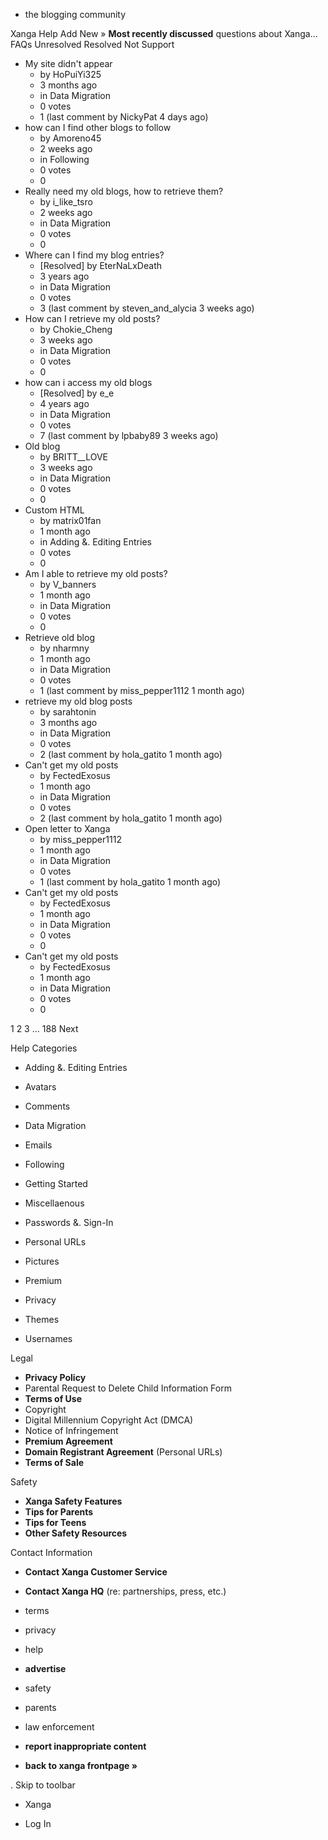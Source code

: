*   the blogging community

Xanga Help Add New » **Most recently discussed** questions about Xanga… FAQs Unresolved Resolved Not Support

*   My site didn't appear
    *   by HoPuiYi325
    *   3 months ago
    *   in Data Migration
    *   0 votes
    *   1 (last comment by NickyPat 4 days ago)
*   how can I find other blogs to follow
    *   by Amoreno45
    *   2 weeks ago
    *   in Following
    *   0 votes
    *   0
*   Really need my old blogs, how to retrieve them?
    *   by i\_like\_tsro
    *   2 weeks ago
    *   in Data Migration
    *   0 votes
    *   0
*   Where can I find my blog entries?
    *   \[Resolved\] by EterNaLxDeath
    *   3 years ago
    *   in Data Migration
    *   0 votes
    *   3 (last comment by steven\_and\_alycia 3 weeks ago)
*   How can I retrieve my old posts?
    *   by Chokie\_Cheng
    *   3 weeks ago
    *   in Data Migration
    *   0 votes
    *   0
*   how can i access my old blogs
    *   \[Resolved\] by e\_e
    *   4 years ago
    *   in Data Migration
    *   0 votes
    *   7 (last comment by lpbaby89 3 weeks ago)
*   Old blog
    *   by BRITT\_\_LOVE
    *   3 weeks ago
    *   in Data Migration
    *   0 votes
    *   0
*   Custom HTML
    *   by matrix01fan
    *   1 month ago
    *   in Adding &. Editing Entries
    *   0 votes
    *   0
*   Am I able to retrieve my old posts?
    *   by V\_banners
    *   1 month ago
    *   in Data Migration
    *   0 votes
    *   0
*   Retrieve old blog
    *   by nharmny
    *   1 month ago
    *   in Data Migration
    *   0 votes
    *   1 (last comment by miss\_pepper1112 1 month ago)
*   retrieve my old blog posts
    *   by sarahtonin
    *   3 months ago
    *   in Data Migration
    *   0 votes
    *   2 (last comment by hola\_gatito 1 month ago)
*   Can't get my old posts
    *   by FectedExosus
    *   1 month ago
    *   in Data Migration
    *   0 votes
    *   2 (last comment by hola\_gatito 1 month ago)
*   Open letter to Xanga
    *   by miss\_pepper1112
    *   1 month ago
    *   in Data Migration
    *   0 votes
    *   1 (last comment by hola\_gatito 1 month ago)
*   Can't get my old posts
    *   by FectedExosus
    *   1 month ago
    *   in Data Migration
    *   0 votes
    *   0
*   Can't get my old posts
    *   by FectedExosus
    *   1 month ago
    *   in Data Migration
    *   0 votes
    *   0

1 2 3 ... 188 Next

Help Categories

*   Adding &. Editing Entries
*   Avatars
*   Comments
*   Data Migration
*   Emails
*   Following
*   Getting Started
*   Miscellaenous

*   Passwords &. Sign-In
*   Personal URLs
*   Pictures
*   Premium
*   Privacy
*   Themes
*   Usernames

Legal

*   **Privacy Policy**
*   Parental Request to Delete Child Information Form
*   **Terms of Use**
*   Copyright
*   Digital Millennium Copyright Act (DMCA)
*   Notice of Infringement
*   **Premium Agreement**
*   **Domain Registrant Agreement** (Personal URLs)
*   **Terms of Sale**

Safety

*   **Xanga Safety Features**
*   **Tips for Parents**
*   **Tips for Teens**
*   **Other Safety Resources**

Contact Information

*   **Contact Xanga Customer Service**
*   **Contact Xanga HQ** (re: partnerships, press, etc.)

*   terms
*   privacy
*   help
*   **advertise**

*   safety
*   parents
*   law enforcement
*   **report inappropriate content**

*   **back to xanga frontpage »**

<img src="http://pixel.quantserve.com/pixel/p-87h-iNOVooym2.gif" style="display: none" height="1" width="1" alt="Quantcast"/>. Skip to toolbar

*   Xanga

*   Log In